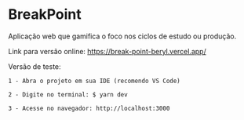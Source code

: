# BreakPoint
Aplicação web que gamifica o foco nos ciclos de estudo ou produção.

Link para versão online: https://break-point-beryl.vercel.app/

Versão de teste:

    1 - Abra o projeto em sua IDE (recomendo VS Code)

    2 - Digite no terminal: $ yarn dev

    3 - Acesse no navegador: http://localhost:3000
